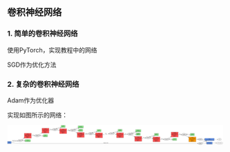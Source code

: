## 卷积神经网络
### 1. 简单的卷积神经网络
使用PyTorch，实现教程中的网络

SGD作为优化方法
### 2. 复杂的卷积神经网络
Adam作为优化器

实现如图所示的网络：

<img src=nn_structure.png width="500" align=center />
